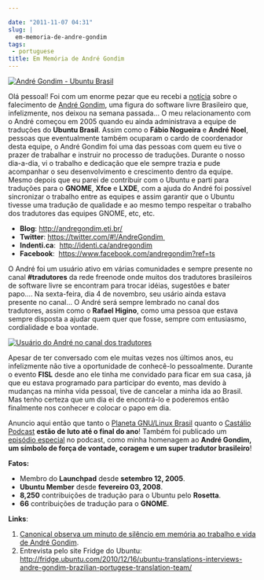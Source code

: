 ```yaml
---

date: "2011-11-07 04:31"
slug: |
  em-memoria-de-andre-gondim
tags:
 - portuguese
title: Em Memória de André Gondim
---
```


[![André Gondim - Ubuntu
Brasil](http://www.castalio.info/wp-content/uploads/2011/11/andregondim.png)](http://www.castalio.info/wp-content/uploads/2011/11/andregondim.png)

Olá pessoal! Foi com um enorme pezar que eu recebi a
[notícia](http://sejalivre.org/?p=5698) sobre o falecimento de [André
Gondim](http://andregondim.eti.br/), uma figura do software livre
Brasileiro que, infelizmente, nos deixou na semana passada... O meu
relacionamento com o André começou em 2005 quando eu ainda administrava
a equipe de traduções do **Ubuntu Brasil**. Assim como o **Fábio
Nogueira** e **André Noel**, pessoas que eventualmente também ocuparam o
cardo de coordenador desta equipe, o André Gondim foi uma das pessoas
com quem eu tive o prazer de trabalhar e instruir no processo de
traduções. Durante o nosso dia-a-dia, vi o trabalho e dedicação que ele
sempre trazia e pude acompanhar o seu desenvolvimento e crescimento
dentro da equipe. Mesmo depois que eu parei de contribuir com o Ubuntu e
parti para traduções para o **GNOME**, **Xfce** e **LXDE**, com a ajuda
do André foi possível sincronizar o trabalho entre as equipes e assim
garantir que o Ubuntu tivesse uma tradução de qualidade e ao mesmo tempo
respeitar o trabalho dos tradutores das equipes GNOME, etc, etc.

-   **Blog**: <http://andregondim.eti.br/>
-   **Twitter**: <https://twitter.com/#!/AndreGondim>[ ](http://andregondim.eti.br/)
-   **Indenti.ca**:  <http://identi.ca/andregondim>
-   **Facebook**:  <https://www.facebook.com/andregondim?ref=ts>

O André foi um usuário ativo em várias comunidades e sempre presente no
canal **\#tradutores** da rede freenode onde muitos dos tradutores
brasileiros de software livre se encontram para trocar idéias, sugestões
e bater papo.... Na sexta-feira, dia 4 de novembro, seu usário ainda
estava presente no canal... O André será sempre lembrado no canal dos
tradutores, assim como o **Rafael Higino**, como uma pessoa que estava
sempre disposta a ajudar quem quer que fosse, sempre com entusiasmo,
cordialidade e boa vontade.

[![Usuário do André no canal dos
tradutores](http://www.castalio.info/wp-content/uploads/2011/11/Screenshot-300x124.png)](http://www.castalio.info/wp-content/uploads/2011/11/Screenshot.png)

Apesar de ter conversado com ele muitas vezes nos últimos anos, eu
infelizmente não tive a oportunidade de conhecê-lo pessoalmente. Durante
o evento **FISL** desde ano ele tinha me convidado para ficar em sua
casa, já que eu estava programado para participar do evento, mas devido
à mudanças na minha vida pessoal, tive de cancelar a minha ida ao
Brasil. Mas tenho certeza que um dia ei de encontrá-lo e poderemos então
finalmente nos conhecer e colocar o papo em dia.

Anuncio aqui então que tanto o [Planeta GNU/Linux
Brasil](http://planeta.gnulinuxbrasil.org/) quanto o [Castálio
Podcast](http://www.castalio.info/) **estão de luto até o final do
ano**! Também foi publicado um [episódio
especial](http://www.castalio.info/episodio-especial-andre-gondim-ubuntu-brasil/)
no podcast, como minha homenagem ao **André Gondim, um símbolo de força
de vontade, coragem e um super tradutor brasileiro**!

**Fatos:**

-   Membro do **Launchpad** desde **setembro 12, 2005**.
-   **Ubuntu Member** desde **fevereiro 03, 2008**.
-   **8,250** contribuições de tradução para o Ubuntu pelo **Rosetta**.
-   **66** contribuições de tradução para o **GNOME**.

**Links**:

1.  [Canonical observa um minuto de silêncio em memória ao trabalho e
    vida de André Gondim](http://twitpic.com/7av8qa).
2.  Entrevista pelo site Fridge do Ubuntu:
    <http://fridge.ubuntu.com/2010/12/16/ubuntu-translations-interviews-andre-gondim-brazilian-portugese-translation-team/>
